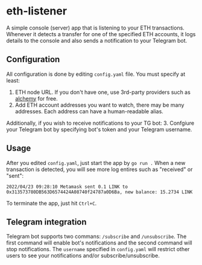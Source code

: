 # eth-listener
A simple console (server) app that is listening to your ETH transactions.
Whenever it detects a transfer for one of the specified ETH accounts, it logs details to the console and also sends a notification to your Telegram bot.

## Configuration
All configuration is done by editing `config.yaml` file.
You must specify at least:
1. ETH node URL. If you don't have one, use 3rd-party providers such as [alchemy](https://alchemy.com/?r=62491cd8ac883927) for free.
2. Add ETH account addresses you want to watch, there may be many addresses. Each address can have a human-readable alias.

Additionally, if you wish to receive notifications to your TG bot:
3. Confgiure your Telegram bot by specifying bot's token and your Telegram username.

## Usage
After you edited `config.yaml`, just start the app by `go run .`
When a new transaction is detected, you will see more log entires such as "received" or "sent":
```
2022/04/23 09:28:10 Metamask sent 0.1 LINK to 0x313573780DB563D6574424A08740f24787a0D6Ba, new balance: 15.2734 LINK
```
To terminate the app, just hit `Ctrl+C`.

## Telegram integration
Telegram bot supports two commans: `/subscribe` and `/unsubscribe`.
The first command will enable bot's notifications and the second command will stop notifications.
The `username` specified in `config.yaml` will restrict other users to see your notifications and/or subscribe/unsubscribe.
